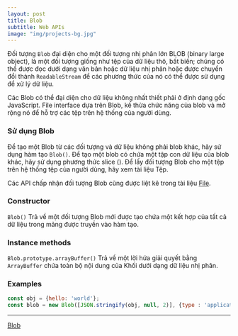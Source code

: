 ```yaml
---
layout: post
title: Blob
subtitle: Web APIs
image: "img/projects-bg.jpg"
---
```


Đối tượng `Blob` đại diện cho một đối tượng nhị phân lớn BLOB (binary large object), là một đối tượng giống như tệp của dữ liệu thô, bất biến; chúng có thể được đọc dưới dạng văn bản hoặc dữ liệu nhị phân hoặc được chuyển đổi thành `ReadableStream` để các phương thức của nó có thể được sử dụng để xử lý dữ liệu.

Các Blob có thể đại diện cho dữ liệu không nhất thiết phải ở định dạng gốc JavaScript. File interface dựa trên Blob, kế thừa chức năng của blob và mở rộng nó để hỗ trợ các tệp trên hệ thống của người dùng.

### Sử dụng Blob

Để tạo một Blob từ các đối tượng và dữ liệu không phải blob khác, hãy sử dụng hàm tạo `Blob()`. Để tạo một blob có chứa một tập con dữ liệu của blob khác, hãy sử dụng phương thức slice (). Để lấy đối tượng Blob cho một tệp trên hệ thống tệp của người dùng, hãy xem tài liệu Tệp.

Các API chấp nhận đối tượng Blob cũng được liệt kê trong tài liệu [File](https://developer.mozilla.org/en-US/docs/Web/API/File).

### Constructor
`Blob()` Trả về một đối tượng Blob mới được tạo chứa một kết hợp của tất cả dữ liệu trong mảng được truyền vào hàm tạo.

### Instance methods

`Blob.prototype.arrayBuffer()` Trả về một lời hứa giải quyết bằng `ArrayBuffer` chứa toàn bộ nội dung của Khối dưới dạng dữ liệu nhị phân.

### Examples
```javascript
const obj = {hello: 'world'};
const blob = new Blob([JSON.stringify(obj, null, 2)], {type : 'application/json'});
```

-----

[Blob](https://developer.mozilla.org/en-US/docs/Web/API/Blob)